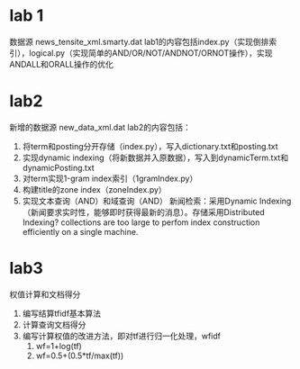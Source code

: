 # lab 1
数据源 news_tensite_xml.smarty.dat
lab1的内容包括index.py（实现倒排索引），logical.py（实现简单的AND/OR/NOT/ANDNOT/ORNOT操作），实现ANDALL和ORALL操作的优化
# lab2
新增的数据源 new_data_xml.dat
lab2的内容包括：
1. 将term和posting分开存储（index.py），写入dictionary.txt和posting.txt
2. 实现dynamic indexing（将新数据并入原数据），写入到dynamicTerm.txt和dynamicPosting.txt
3. 对term实现1-gram index索引（1gramIndex.py）
4. 构建title的zone index（zoneIndex.py）
5. 实现文本查询（AND）和域查询（AND）
新闻检索：采用Dynamic Indexing（新闻要求实时性，能够即时获得最新的消息）。存储采用Distributed Indexing? collections are too large to perfom index construction efficiently on a single machine.
# lab3
权值计算和文档得分
1. 编写结算tfidf基本算法
2. 计算查询文档得分
3. 编写计算权值的改进方法，即对tf进行归一化处理，wfidf
    1. wf=1+log(tf)
    2. wf=0.5+(0.5*tf/max(tf))